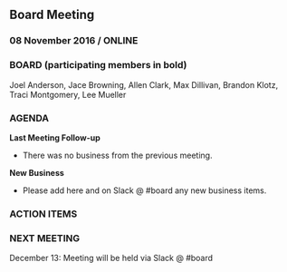 ## Board Meeting
### 08 November 2016 / ONLINE

### BOARD (participating members in bold)
Joel Anderson, Jace Browning, Allen Clark, Max Dillivan, Brandon Klotz, Traci Montgomery, Lee Mueller

### AGENDA

**Last Meeting Follow-up**

- There was no business from the previous meeting.

**New Business**

- Please add here and on Slack @ #board any new business items.

### ACTION ITEMS


### NEXT MEETING

December 13: Meeting will be held via Slack @ #board

